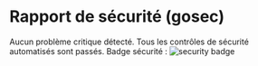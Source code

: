 # Rapport de sécurité (gosec)

Aucun problème critique détecté.
Tous les contrôles de sécurité automatisés sont passés.
Badge sécurité : ![security badge](https://img.shields.io/badge/security-passed-brightgreen)
